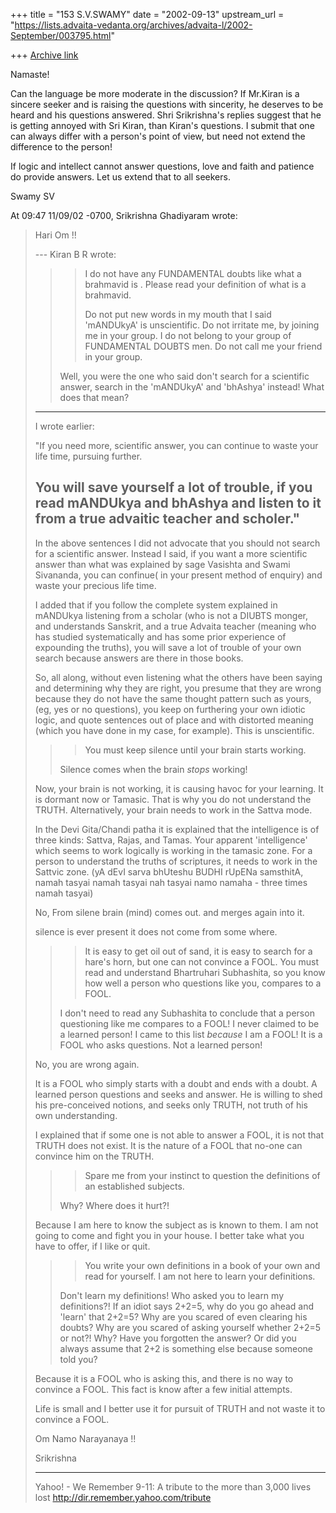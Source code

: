 +++
title = "153 S.V.SWAMY"
date = "2002-09-13"
upstream_url = "https://lists.advaita-vedanta.org/archives/advaita-l/2002-September/003795.html"

+++
[Archive link](https://lists.advaita-vedanta.org/archives/advaita-l/2002-September/003795.html)

Namaste!

Can the language be more moderate in the discussion? If Mr.Kiran is a
sincere seeker and is raising the questions with sincerity, he deserves to
be heard and his questions answered. Shri Srikrishna's replies suggest that
he is getting annoyed with Sri Kiran, than Kiran's questions. I submit that
one can always differ with a person's point of view, but need not extend
the difference to the person!

If logic and intellect cannot answer questions, love and faith and patience
do provide answers. Let us extend that to all seekers.

Swamy SV

At 09:47 11/09/02 -0700, Srikrishna Ghadiyaram wrote:
>Hari Om !!
>
>--- Kiran B R <kiranbr at ROCKETMAIL.COM> wrote:
>> >
>> >I do not have any FUNDAMENTAL doubts like what a
>> >brahmavid is . Please read your definition of what
>> is
>> >a brahmavid.
>> >
>> >Do not put new words in my mouth that I said
>> >'mANDUkyA' is unscientific. Do not irritate me, by
>> >joining me in your group. I do not belong to your
>> >group of FUNDAMENTAL DOUBTS men. Do not call me
>> your
>> >friend in your group.
>> >
>>
>> Well, you were the one who said don't search for a
>> scientific answer,
>> search in the 'mANDUkyA' and 'bhAshya' instead! What
>> does that mean?
>>
>
>--------------
>
>I wrote earlier:
>
>"If you need more, scientific answer, you can continue
>to waste your life time, pursuing further.
>
>You will save yourself a lot of trouble, if you read
>mANDUkya and bhAshya and listen to it from a true
>advaitic teacher and scholer."
>------------------------
>
>In the above sentences I did not advocate that you
>should not search for a scientific answer. Instead I
>said, if you want a more scientific answer than what
>was explained by sage Vasishta and Swami Sivananda,
>you can confinue( in your present method of enquiry)
>and waste your precious life time.
>
>I added that if you follow the complete system
>explained in mANDUkya listening from a scholar (who is
>not a DIUBTS monger, and understands Sanskrit, and a
>true Advaita teacher (meaning who has studied
>systematically and has some prior experience of
>expounding the truths), you will save a lot of trouble
>of your own search because answers are there in those
>books.
>
>So, all along, without even listening what the others
>have been saying and determining why they are right,
>you presume that they are wrong because they do not
>have the same thought pattern such as yours, (eg, yes
>or no questions), you keep on furthering your own
>idiotic logic, and quote sentences out of place and
>with distorted meaning (which you have done in my
>case, for example). This is unscientific.
>
>> >You must keep silence until your brain starts
>> working.
>>
>> Silence comes when the brain *stops* working!
>>
>
>Now, your brain is not working, it is causing havoc
>for your learning. It is dormant now or Tamasic. That
>is why you do not understand the TRUTH. Alternatively,
>your brain needs to work in the Sattva mode.
>
>In the Devi Gita/Chandi patha it is explained that the
>intelligence is of three kinds: Sattva, Rajas, and
>Tamas. Your apparent 'intelligence' which seems to
>work logically is working in the tamasic zone. For a
>person to understand the truths of scriptures, it
>needs to work in the Sattvic zone. (yA dEvI sarva
>bhUteshu BUDHI rUpENa samsthitA, namah tasyai namah
>tasyai nah tasyai namo namaha - three times namah
>tasyai)
>
>No, From silene brain (mind) comes out. and merges
>again into it.
>
>silence is ever present it does not come from some
>where.
>
>> >It is easy to get oil out of sand, it is easy to
>> >search for a hare's horn, but one can not convince
>> a
>> >FOOL. You must read and understand Bhartruhari
>> >Subhashita, so you know how well a person who
>> >questions like you, compares to a FOOL.
>> >
>>
>> I don't need to read any Subhashita to conclude that
>> a person questioning
>> like me compares to a FOOL! I never claimed to be a
>> learned person! I came
>> to this list *because* I am a FOOL! It is a FOOL who
>> asks questions. Not a
>> learned person!
>>
>
>No, you are wrong again.
>
>It is a FOOL who simply starts with a doubt and ends
>with a doubt. A learned person questions and seeks and
>answer. He is willing to shed his pre-conceived
>notions, and seeks only TRUTH, not truth of his own
>understanding.
>
>I explained that if some one is not able to answer a
>FOOL, it is not that TRUTH does not exist. It is the
>nature of a FOOL that no-one can convince him on the
>TRUTH.
>
>> >Spare me from your instinct to question the
>> >definitions of an established subjects.
>>
>> Why? Where does it hurt?!
>>
>
>Because  I am here to know the subject as is known to
>them. I am not going to come and fight you in your
>house. I better take what you have to offer, if I like
>or quit.
>
>> > You write your
>> >own definitions in a book of your own and read for
>> >yourself. I am not here to learn your definitions.
>>
>> Don't learn my definitions! Who asked you to learn
>> my definitions?! If an
>> idiot says 2+2=5, why do you go ahead and 'learn'
>> that 2+2=5? Why are you
>> scared of even clearing his doubts? Why are you
>> scared of asking yourself
>> whether 2+2=5 or not?! Why? Have you forgotten the
>> answer? Or did you
>> always assume that 2+2 is something else because
>> someone told you?
>>
>
>Because it is a FOOL who is asking this, and there is
>no way to convince a FOOL. This fact is know after a
>few initial attempts.
>
>Life is small and I better use it for pursuit of TRUTH
>and not waste it to convince a FOOL.
>
>Om Namo Narayanaya !!
>
>Srikrishna
>
>__________________________________________________
>Yahoo! - We Remember
>9-11: A tribute to the more than 3,000 lives lost
>http://dir.remember.yahoo.com/tribute
>

